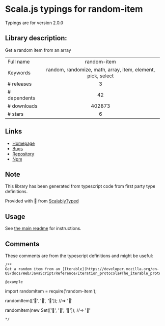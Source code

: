 
# Scala.js typings for random-item

Typings are for version 2.0.0

## Library description:
Get a random item from an array

|                    |                 |
| ------------------ | :-------------: |
| Full name          | random-item |
| Keywords           | random, randomize, math, array, item, element, pick, select |
| # releases         | 3 |
| # dependents       | 42 |
| # downloads        | 402873 |
| # stars            | 6 |

## Links
- [Homepage](https://github.com/sindresorhus/random-item#readme)
- [Bugs](https://github.com/sindresorhus/random-item/issues)
- [Repository](https://github.com/sindresorhus/random-item)
- [Npm](https://www.npmjs.com/package/random-item)
    


## Note
This library has been generated from typescript code from first party type definitions.

Provided with :purple_heart: from [ScalablyTyped](https://github.com/oyvindberg/ScalablyTyped)

## Usage
See [the main readme](../../readme.md) for instructions.

## Comments

These comments are from the typescript definitions and might be useful:
```
/**
Get a random item from an [Iterable](https://developer.mozilla.org/en-US/docs/Web/JavaScript/Reference/Iteration_protocols#The_iterable_protocol).

@example
```
import randomItem = require('random-item');

randomItem(['🐴', '🦄', '🌈']);
//=> '🦄'

randomItem(new Set(['🐴', '🦄', '🌈']);
//=> '🌈'
```
*/

```

